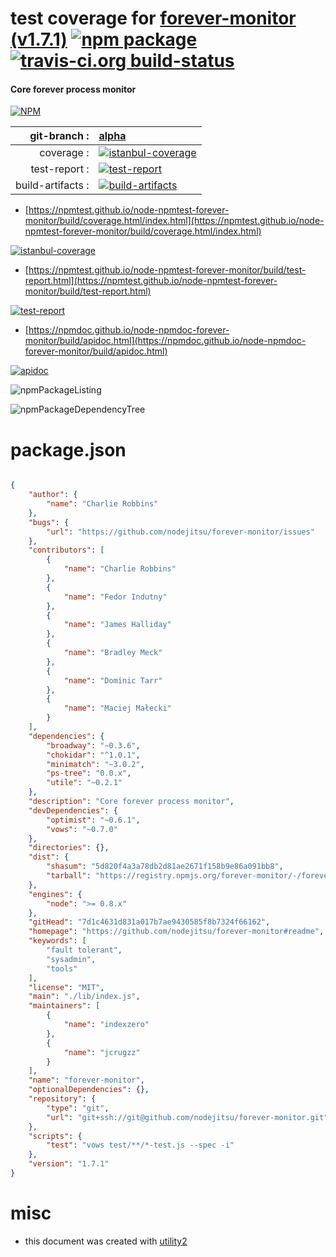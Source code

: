 # test coverage for  [forever-monitor (v1.7.1)](https://github.com/nodejitsu/forever-monitor#readme)  [![npm package](https://img.shields.io/npm/v/npmtest-forever-monitor.svg?style=flat-square)](https://www.npmjs.org/package/npmtest-forever-monitor) [![travis-ci.org build-status](https://api.travis-ci.org/npmtest/node-npmtest-forever-monitor.svg)](https://travis-ci.org/npmtest/node-npmtest-forever-monitor)
#### Core forever process monitor

[![NPM](https://nodei.co/npm/forever-monitor.png?downloads=true&downloadRank=true&stars=true)](https://www.npmjs.com/package/forever-monitor)

| git-branch : | [alpha](https://github.com/npmtest/node-npmtest-forever-monitor/tree/alpha)|
|--:|:--|
| coverage : | [![istanbul-coverage](https://npmtest.github.io/node-npmtest-forever-monitor/build/coverage.badge.svg)](https://npmtest.github.io/node-npmtest-forever-monitor/build/coverage.html/index.html)|
| test-report : | [![test-report](https://npmtest.github.io/node-npmtest-forever-monitor/build/test-report.badge.svg)](https://npmtest.github.io/node-npmtest-forever-monitor/build/test-report.html)|
| build-artifacts : | [![build-artifacts](https://npmtest.github.io/node-npmtest-forever-monitor/glyphicons_144_folder_open.png)](https://github.com/npmtest/node-npmtest-forever-monitor/tree/gh-pages/build)|

- [https://npmtest.github.io/node-npmtest-forever-monitor/build/coverage.html/index.html](https://npmtest.github.io/node-npmtest-forever-monitor/build/coverage.html/index.html)

[![istanbul-coverage](https://npmtest.github.io/node-npmtest-forever-monitor/build/screenCapture.buildCi.browser.%252Ftmp%252Fbuild%252Fcoverage.lib.html.png)](https://npmtest.github.io/node-npmtest-forever-monitor/build/coverage.html/index.html)

- [https://npmtest.github.io/node-npmtest-forever-monitor/build/test-report.html](https://npmtest.github.io/node-npmtest-forever-monitor/build/test-report.html)

[![test-report](https://npmtest.github.io/node-npmtest-forever-monitor/build/screenCapture.buildCi.browser.%252Ftmp%252Fbuild%252Ftest-report.html.png)](https://npmtest.github.io/node-npmtest-forever-monitor/build/test-report.html)

- [https://npmdoc.github.io/node-npmdoc-forever-monitor/build/apidoc.html](https://npmdoc.github.io/node-npmdoc-forever-monitor/build/apidoc.html)

[![apidoc](https://npmdoc.github.io/node-npmdoc-forever-monitor/build/screenCapture.buildCi.browser.%252Ftmp%252Fbuild%252Fapidoc.html.png)](https://npmdoc.github.io/node-npmdoc-forever-monitor/build/apidoc.html)

![npmPackageListing](https://npmtest.github.io/node-npmtest-forever-monitor/build/screenCapture.npmPackageListing.svg)

![npmPackageDependencyTree](https://npmtest.github.io/node-npmtest-forever-monitor/build/screenCapture.npmPackageDependencyTree.svg)



# package.json

```json

{
    "author": {
        "name": "Charlie Robbins"
    },
    "bugs": {
        "url": "https://github.com/nodejitsu/forever-monitor/issues"
    },
    "contributors": [
        {
            "name": "Charlie Robbins"
        },
        {
            "name": "Fedor Indutny"
        },
        {
            "name": "James Halliday"
        },
        {
            "name": "Bradley Meck"
        },
        {
            "name": "Dominic Tarr"
        },
        {
            "name": "Maciej Małecki"
        }
    ],
    "dependencies": {
        "broadway": "~0.3.6",
        "chokidar": "^1.0.1",
        "minimatch": "~3.0.2",
        "ps-tree": "0.0.x",
        "utile": "~0.2.1"
    },
    "description": "Core forever process monitor",
    "devDependencies": {
        "optimist": "~0.6.1",
        "vows": "~0.7.0"
    },
    "directories": {},
    "dist": {
        "shasum": "5d820f4a3a78db2d81ae2671f158b9e86a091bb8",
        "tarball": "https://registry.npmjs.org/forever-monitor/-/forever-monitor-1.7.1.tgz"
    },
    "engines": {
        "node": ">= 0.8.x"
    },
    "gitHead": "7d1c4631d831a017b7ae9430585f8b7324f66162",
    "homepage": "https://github.com/nodejitsu/forever-monitor#readme",
    "keywords": [
        "fault tolerant",
        "sysadmin",
        "tools"
    ],
    "license": "MIT",
    "main": "./lib/index.js",
    "maintainers": [
        {
            "name": "indexzero"
        },
        {
            "name": "jcrugzz"
        }
    ],
    "name": "forever-monitor",
    "optionalDependencies": {},
    "repository": {
        "type": "git",
        "url": "git+ssh://git@github.com/nodejitsu/forever-monitor.git"
    },
    "scripts": {
        "test": "vows test/**/*-test.js --spec -i"
    },
    "version": "1.7.1"
}
```



# misc
- this document was created with [utility2](https://github.com/kaizhu256/node-utility2)
